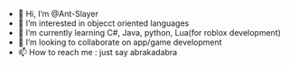 - 👋 Hi, I’m @Ant-Slayer
- 👀 I’m interested in objecct oriented languages
- 🌱 I’m currently learning C#, Java, python, Lua(for roblox development)
- 💞️ I’m looking to collaborate on app/game development
- 📫 How to reach me : just say abrakadabra

<!---
Ant-Slayer/Ant-Slayer is a ✨ special ✨ repository because its `README.md` (this file) appears on your GitHub profile.
You can click the Preview link to take a look at your changes.
--->
